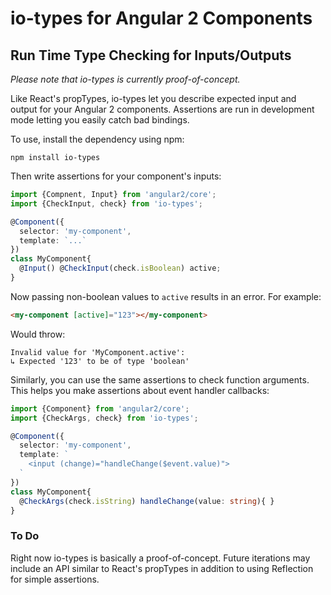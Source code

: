 # io-types for Angular 2 Components
## Run Time Type Checking for Inputs/Outputs

_Please note that io-types is currently proof-of-concept._

Like React's propTypes, io-types let you describe expected input and output
for your Angular 2 components. Assertions are run in development mode letting
you easily catch bad bindings.

To use, install the dependency using npm:

`npm install io-types`

Then write assertions for your component's inputs:

```ts
import {Compnent, Input} from 'angular2/core';
import {CheckInput, check} from 'io-types';

@Component({
  selector: 'my-component',
  template: `...`
})
class MyComponent{
  @Input() @CheckInput(check.isBoolean) active;
}
```

Now passing non-boolean values to `active` results in an error. For example:

```html
<my-component [active]="123"></my-component>
```

Would throw:
```
Invalid value for 'MyComponent.active':
↳ Expected '123' to be of type 'boolean'
```

Similarly, you can use the same assertions to check function arguments. This helps
you make assertions about event handler callbacks:

```ts
import {Component} from 'angular2/core';
import {CheckArgs, check} from 'io-types';

@Component({
  selector: 'my-component',
  template: `
    <input (change)="handleChange($event.value)">
  `
})
class MyComponent{
  @CheckArgs(check.isString) handleChange(value: string){ }
}
```

### To Do
Right now io-types is basically a proof-of-concept. Future iterations may include
an API similar to React's propTypes in addition to using Reflection for simple assertions.
